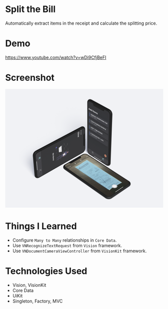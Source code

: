 # Split the Bill

Automatically extract items in the receipt and calculate the splitting price.

# Demo

https://www.youtube.com/watch?v=wDi9CfjBeFI

# Screenshot

![](Screenshot.png)

# Things I Learned

-   Configure `Many to Many` relationships in `Core Data`.
-   Use `VNRecognizeTextRequest` from `Vision` framework.
-   Use `VNDocumentCameraViewController` from `VisionKit` framework.

# Technologies Used

-   Vision, VisionKit
-   Core Data
-   UiKit
-   Singleton, Factory, MVC